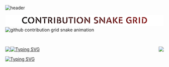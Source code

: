 
![header](https://capsule-render.vercel.app/api?type=waving&color=0:ff0000,100:004bc4&fontColor=FFFFFF&height=256&section=header&text=Hello%20World!&fontSize=75&animation=fadeIn&fontAlignY=38&desc=Welcome%20to%20my%20GitHub%20profile!%20Put%20stars,%20fork%20and%20contribute!&descAlignY=51&descAlign=62)

<!-- TEXT: CONTRIBURION SNAKE GRID-->
<picture>
 <source media="(prefers-color-scheme: dark)" srcset="SnakeGridWG.png" />
  
 <source media="(prefers-color-scheme: light)" srcset="SnakeGrid3.png" />

 <img alt="github contribution grid snake animation"  src="SnakeGrid3.png" /> 
</picture>


<!-- DYNAMIC: CONTRIBURION SNAKE GRID-->
<picture>
  <source media="(prefers-color-scheme: dark)" srcset="https://github.com/UniverTime/MySelf/blob/output/github-contribution-grid-snake-dark.svg" />
  
  <source media="(prefers-color-scheme: light)" srcset="https://github.com/UniverTime/MySelf/blob/output/github-contribution-grid-snake.svg" />
 
  <img alt="github contribution grid snake animation" src="https://raw.githubusercontent.com/UniverTime/MySelf/output/github-contribution-grid-snake.svg" />
</picture> 

<!-- [![GitHub stats](https://github-readme-stats.vercel.app/api?username=UniverTime&show_icons=true&bg_color=DEG,000000,800000&text_color=FFFFFF&border_radius=14&ring_color=79ff97&title_color=FFFFFF&icon_color=79ff97)](https://github.com/anuraghazra/github-readme-stats) -->

<!-- [![Top Langs](https://github-readme-stats.vercel.app/api/top-langs/?username=UniverTime&langs_count=10&bg_color=DEG,000000,800000&text_color=FFFFFF&border_radius=14&title_color=FFFFFF)](https://github.com/anuraghazra/github-readme-stats)\ -->
\
<a href="https://github.com/anuraghazra/github-readme-stats">
  
  <img align="left" src="https://github-readme-stats.vercel.app/api?username=UniverTime&show_icons=true&bg_color=DEG,000000,800000&text_color=FFFFFF&border_radius=14&ring_color=79ff97&title_color=FFFFFF&icon_color=79ff97" />

</a>

<a href="https://github.com/anuraghazra/github-readme-stats">
  
  <img align="right" src="https://github-readme-stats.vercel.app/api/top-langs/?username=UniverTime&langs_count=10&bg_color=DEG,000000,800000&text_color=FFFFFF&border_radius=14&title_color=FFFFFF" />

</a>

[![Typing SVG](https://readme-typing-svg.herokuapp.com?font=Fira+Code&pause=2000&color=800000&center=true&vCenter=true&multiline=true&width=500&lines=I+am+formatting+your+disk!+See+you+soon!#gh-light-mode-only)](https://git.io/typing-svg#gh-light-mode-only)

[![Typing SVG](https://readme-typing-svg.herokuapp.com?font=Fira+Code&pause=2000&color=79FF97&center=true&vCenter=true&multiline=true&width=500&lines=I+am+formatting+your+disk!+See+you+soon!#gh-dark-mode-only)](https://git.io/typing-svg#gh-dark-mode-only)